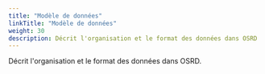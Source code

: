 ```yaml
---
title: "Modèle de données"
linkTitle: "Modèle de données"
weight: 30
description: Décrit l'organisation et le format des données dans OSRD
---
```


Décrit l'organisation et le format des données dans OSRD.
